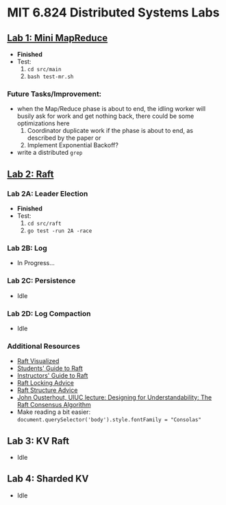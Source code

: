 # MIT 6.824 Distributed Systems Labs
## [Lab 1: Mini MapReduce](https://pdos.csail.mit.edu/6.824/labs/lab-mr.html)
- **Finished**
- Test: 
    1. `cd src/main`
    2. `bash test-mr.sh`
### Future Tasks/Improvement: 
- when the Map/Reduce phase is about to end, the idling worker will busily ask for work and get nothing back, there could be some optimizations here
    1. Coordinator duplicate work if the phase is about to end, as described by the paper or 
    2. Implement Exponential Backoff?
- write a distributed `grep`
## [Lab 2: Raft](https://pdos.csail.mit.edu/6.824/labs/lab-raft.html)
### Lab 2A: Leader Election
- **Finished**
- Test:
    1. `cd src/raft`
    2. `go test -run 2A -race`


### Lab 2B: Log
- In Progress...
### Lab 2C: Persistence
- Idle
### Lab 2D: Log Compaction
- Idle

### Additional Resources
- [Raft Visualized](http://thesecretlivesofdata.com/raft/)
- [Students' Guide to Raft](https://thesquareplanet.com/blog/students-guide-to-raft/)
- [Instructors' Guide to Raft](https://thesquareplanet.com/blog/instructors-guide-to-raft/)
- [Raft Locking Advice](https://pdos.csail.mit.edu/6.824/labs/raft-locking.txt)
- [Raft Structure Advice](https://pdos.csail.mit.edu/6.824/labs/raft-structure.txt)
- [John Ousterhout, UIUC lecture: Designing for Understandability: The Raft Consensus Algorithm](https://www.youtube.com/watch?v=vYp4LYbnnW8)
- Make reading a bit easier: `document.querySelector('body').style.fontFamily = "Consolas"`

## Lab 3: KV Raft
- Idle

## Lab 4: Sharded KV
- Idle